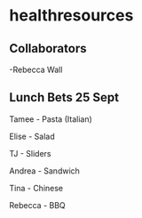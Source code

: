 # healthresources

## Collaborators

-Rebecca Wall 

## Lunch Bets 25 Sept

Tamee - Pasta (Italian)

Elise - Salad 

TJ - Sliders

Andrea - Sandwich

Tina - Chinese

Rebecca - BBQ